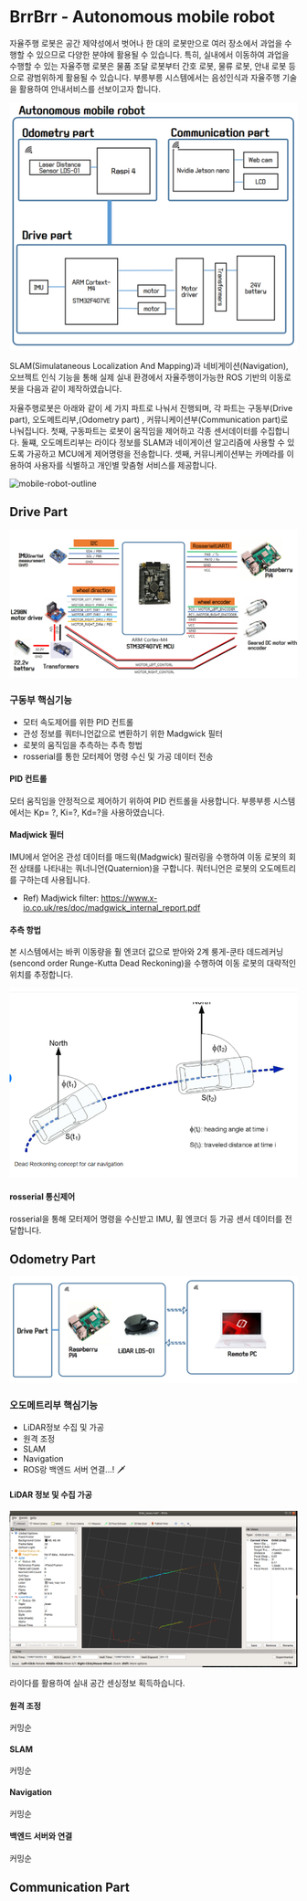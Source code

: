 # BrrBrr - Autonomous mobile robot

자율주행 로봇은 공간 제약성에서 벗어나 한 대의 로봇만으로 여러 장소에서 과업을 수행할 수 있으므로 다양한 분야에 활용될 수 있습니다. 특히, 실내에서 이동하여 과업을 수행할 수 있는 자율주행 로봇은 물품 조달 로봇부터 간호 로봇, 물류 로봇, 안내 로봇 등으로 광범위하게 활용될 수 있습니다. 부릉부릉 시스템에서는 음성인식과 자율주행 기술을 활용하여 안내서비스를 선보이고자 합니다.

![image-20200527151141027](docs/images/mobile_robot_outline2.png)

 SLAM(Simulataneous Localization And Mapping)과 네비게이션(Navigation), 오브젝트 인식 기능을 통해 실제 실내 환경에서 자율주행이가능한 ROS 기반의 이동로봇을 다음과 같이 제작하였습니다.

자율주행로봇은 아래와 같이 세 가지 파트로 나눠서 진행되며, 각 파트는 구동부(Drive part), 오도메트리부,(Odometry part) , 커뮤니케이션부(Communication part)로 나눠집니다. 첫째, 구동파트는 로봇이 움직임을 제어하고 각종 센서데이터를 수집합니다. 둘쨰, 오도메트리부는 라이다 정보를 SLAM과 네이게이션 알고리즘에 사용할 수 있도록 가공하고 MCU에게 제어명령을 전송합니다. 셋째, 커뮤니케이션부는 카메라를 이용하여 사용자를 식별하고 개인별 맞춤형 서비스를 제공합니다. 



![mobile-robot-outline](docs/images/mobile_robot_outline.png)



## Drive Part

![image-20200527145519621](docs/images/drive_part_outline.png)

### 구동부 핵심기능

- 모터 속도제어를 위한 PID 컨트롤
- 관성 정보를 쿼터니언값으로 변환하기 위한 Madgwick 필터
- 로봇의 움직임을 추측하는 추측 항법 
- rosserial를 통한 모터제어 명령 수신 및 가공 데이터 전송



#### PID 컨트롤

모터 움직임을 안정적으로 제어하기 위하여 PID 컨트롤을 사용합니다.  부릉부릉 시스템에서는 Kp= ?, Ki=?, Kd=?을 사용하였습니다.



#### Madjwick 필터

IMU에서 얻어온 관성 데이터를 매드윅(Madgwick) 필러링을 수행하여 이동 로봇의 회전 상태를 나타내는 쿼너니언(Quaternion)을 구합니다. 쿼터니언은 로봇의 오도메트리를 구하는데 사용됩니다. 

- Ref) Madjwick filter: https://www.x-io.co.uk/res/doc/madgwick_internal_report.pdf



#### 추측 항법

본 시스템에서는 바퀴 이동량을 훨 엔코더 값으로 받아와  2계 룽게-쿤타 데드레커닝(sencond order Runge-Kutta Dead Reckoning)을 수행하여 이동 로봇의 대략적인 위치를 추정합니다.

![image-20200529151739377](docs/images/dead_reckoning.png)



#### rosserial 통신제어

rosserial을 통해 모터제어 명령을 수신받고 IMU, 휠 엔코더 등 가공 센서 데이터를 전달합니다. 





## Odometry Part

![image-20200527152619867](docs/images/odometry_part_outline.png)

### 오도메트리부 핵심기능
- LiDAR정보 수집 및 가공 
- 원격 조정
- SLAM
- Navigation
- ROS랑 백엔드 서버 연결...! :dagger:



#### LiDAR 정보 및 수집 가공

![image-20200529153832369](docs/images/lidar_test.png)

라이다를 활용하여 실내 공간 센싱정보 획득하습니다.



#### 원격 조정

커밍순

#### SLAM

커밍순

#### Navigation

커밍순

#### 백엔드 서버와 연결

커밍순



## Communication Part

